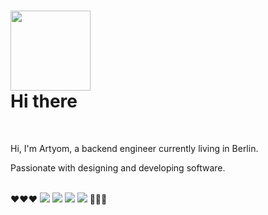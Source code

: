 
<h1 float="right">
  <div>
    <img src="https://media.giphy.com/media/qBUOTxKwa6hhK/giphy.gif" height="128"/>
  </div>
  Hi there
</h1>
<br />

Hi, I'm Artyom, a backend engineer currently living in Berlin.

Passionate with designing and developing software.
<br />
<br />

<div style='display: inline-block' align='center'>
❤️❤️❤️   
  <img src="https://img.icons8.com/offices/40/000000/ruby-gemstone.png"/>
  <img src="https://img.icons8.com/color/48/000000/javascript--v1.png"/>
  <img src="https://img.icons8.com/color/48/000000/golang.png"/>
  <img src="https://cdn.icon-icons.com/icons2/2699/PNG/48/elixir_lang_logo_icon_169207.png" />
   💜💜💜
</div>
